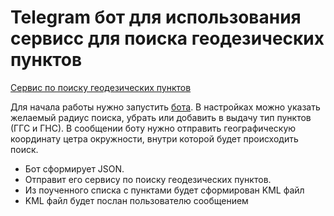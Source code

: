 # Telegram бот для использования сервисс для поиска геодезических пунктов
[Сервис по поиску геодезических пунктов](https://github.com/RealSkif/geopoints/tree/master)

Для начала работы нужно запустить [бота](https://t.me/GGS_Points_bot). В настройках можно указать желаемый радиус поиска, убрать или добавить в выдачу тип пунктов (ГГС и ГНС).
В сообщении боту нужно отправить географическую координату цетра окружности, внутри которой будет происходить поиск.
* Бот сформирует JSON.
* Отправит его сервису по поиску геодезических пунктов.
* Из поученного списка с пунктами будет сформирован KML файл
* KML файл будет послан пользователю сообщением
